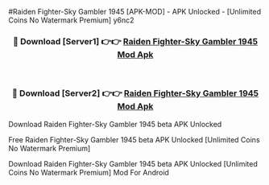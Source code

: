 #Raiden Fighter-Sky Gambler 1945 [APK-MOD] - APK Unlocked - [Unlimited Coins No Watermark Premium] y6nc2



<div align="center">

<h3>🔴 Download [Server1] 👉👉 <a href="https://momento.my/?title=Raiden_Fighter-Sky_Gambler_1945">Raiden Fighter-Sky Gambler 1945 Mod Apk</a></h3><br>

<h3>🔴 Download [Server2] 👉👉 <a href="https://momento.my/?title=Raiden_Fighter-Sky_Gambler_1945">Raiden Fighter-Sky Gambler 1945 Mod Apk</a></h3>
</div>



Download Raiden Fighter-Sky Gambler 1945 beta APK Unlocked

Free Raiden Fighter-Sky Gambler 1945 beta APK Unlocked [Unlimited Coins No Watermark Premium]

Download Raiden Fighter-Sky Gambler 1945 beta APK Unlocked [Unlimited Coins No Watermark Premium] Mod For Android
